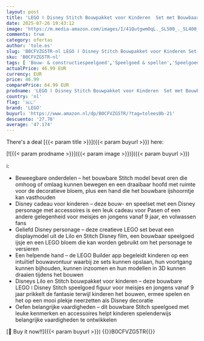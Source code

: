 ```yaml
---
layout: post
title: 'LEGO ǀ Disney Stitch Bouwpakket voor Kinderen  Set met Bouwbaar Speelgoed IJsje en Bloem  plus Draaibaar Figuur  Paascadeau voor Meisjes  Jongens en Fans van de Lilo en Stitch Film 43249'
date: 2025-07-26 19:43:12
image: 'https://m.media-amazon.com/images/I/41QutgwmOqL._SL500_._SL400_.jpg'
comments: true
category: ofertas
author: 'tole.es'
slug: 'B0CFVZG5TR-nl LEGO ǀ Disney Stitch Bouwpakket voor Kinderen Set met...'
sku: 'B0CFVZG5TR-nl'
tags: [ 'Bouw- & constructiespeelgoed','Speelgoed & spellen','Speelgoedbouwsets','lego','🇳🇱', ]
actualPrice: 46.99 EUR
currency: EUR
price: 46.99
comparePrice: 64.99 EUR
prodname: 'LEGO ǀ Disney Stitch Bouwpakket voor Kinderen  Set met Bouwbaar Speelgoed IJsje en Bloem  plus Draaibaar Figuur  Paascadeau voor Meisjes  Jongens en Fans van de Lilo en Stitch Film 43249'
country: 'nl'
flag: '🇳🇱'
brand: 'LEGO'
buyurl: 'https://www.amazon.nl/dp/B0CFVZG5TR/?tag=tolees0b-21'
descuento: '27.70'
average: '47.174'
---
```


There's a deal [{{< param title >}}]({{< param buyurl >}})  here:

[![{{< param prodname >}}]({{< param image >}})]({{< param buyurl >}})

ℹ️:

- Beweegbare onderdelen – het bouwbare Stitch model bevat oren die omhoog of omlaag kunnen bewegen en een draaibaar hoofd met ruimte voor de decoratieve bloem, plus een hand die het bouwbare ijshoorntje kan vasthouden
- Disney cadeau voor kinderen – deze bouw- en speelset met een Disney personage met accessoires is een leuk cadeau voor Pasen of een andere gelegenheid voor meisjes en jongens vanaf 9 jaar, en volwassen fans
- Geliefd Disney personage – deze creatieve LEGO set bevat een displaymodel uit de Lilo en Stitch Disney film, een bouwbaar speelgoed ijsje en een LEGO bloem die kan worden gebruikt om het personage te versieren
- Een helpende hand – de LEGO Builder app begeleidt kinderen op een intuïtief bouwavontuur waarbij ze sets kunnen opslaan, hun voortgang kunnen bijhouden, kunnen inzoomen en hun modellen in 3D kunnen draaien tijdens het bouwen
- Disneys Lilo en Stitch bouwpakket voor kinderen – deze bouwbare LEGO ǀ Disney Stitch speelgoed figuur voor meisjes en jongens vanaf 9 jaar prikkelt de fantasie terwijl kinderen het bouwen, ermee spelen en het op een mooi plekje neerzetten als Disney decoratie
- Oefen belangrijke vaardigheden – dit bouwbare Stitch speelgoed met leuke kenmerken en accessoires helpt kinderen spelenderwijs belangrijke vaardigheden te ontwikkelen

[🛒 Buy it now!!]({{< param buyurl >}})
{{<world>}}B0CFVZG5TR{{</world>}}
